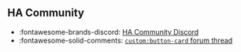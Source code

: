 ## HA Community

- :fontawesome-brands-discord: [HA Community Discord](https://discord.gg/Qa5fW2R)
- :fontawesome-solid-comments: [`custom:button-card` forum thread](https://community.home-assistant.io/t/lovelace-button-card/65981)
